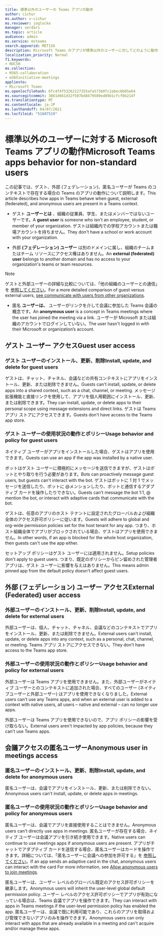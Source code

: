 ```yaml
---
title: 標準以外のユーザーの Teams アプリの動作
author: cichur
ms.author: v-cichur
ms.reviewer: joglocke
manager: serdars
ms.topic: article
audience: admin
ms.service: msteams
search.appverid: MET150
description: Microsoft Teams のアプリが標準以外のユーザーに対してどのように動作するのかについて説明します。
localization_priority: Normal
f1.keywords:
- NOCSH
ms.collection:
- M365-collaboration
- m365initiative-meetings
appliesto:
- Microsoft Teams
ms.openlocfilehash: 6fc4f4f53262127355afa573b0fc2abec6b05e64
ms.sourcegitcommit: 3861d661d32f507bd8479509ed09b1cfcf0b214f
ms.translationtype: MT
ms.contentlocale: ja-JP
ms.lasthandoff: 04/07/2021
ms.locfileid: "51607519"
---
```

# <a name="microsoft-teams-apps-behavior-for-non-standard-users"></a><span data-ttu-id="9a57e-103">標準以外のユーザーに対する Microsoft Teams アプリの動作</span><span class="sxs-lookup"><span data-stu-id="9a57e-103">Microsoft Teams apps behavior for non-standard users</span></span>

<span data-ttu-id="9a57e-104">この記事では、ゲスト、外部 (フェデレーション)、匿名ユーザーが Teams のコンテキストで存在する場合の Teams のアプリの動作について説明します。</span><span class="sxs-lookup"><span data-stu-id="9a57e-104">This article describes how apps in Teams behave when guest, external (federated), and anonymous users are present in a Teams context.</span></span>

- <span data-ttu-id="9a57e-105">ゲスト **ユーザーとは** 、組織の従業員、学生、またはメンバーではないユーザーです。</span><span class="sxs-lookup"><span data-stu-id="9a57e-105">A **guest user** is someone who isn't an employee, student, or member of your organization.</span></span> <span data-ttu-id="9a57e-106">ゲストは組織内での学校アカウントまたは職場アカウントを持ちません。</span><span class="sxs-lookup"><span data-stu-id="9a57e-106">They don't have a school or work account with your organization.</span></span>

- <span data-ttu-id="9a57e-107">外部 **(フェデレーション) ユーザー** は別のドメインに属し、組織のチームまたはチーム リソースにアクセス権はありません。</span><span class="sxs-lookup"><span data-stu-id="9a57e-107">An **external (federated) user** belongs to another domain and has no access to your organization's teams or team resources.</span></span>

>[!Note]
> <span data-ttu-id="9a57e-108">ゲストと外部ユーザーの詳細な比較については、「他の組織のユーザーとの通信」を [参照してください](./communicate-with-users-from-other-organizations.md)。</span><span class="sxs-lookup"><span data-stu-id="9a57e-108">For a more detailed comparison of guest versus external users, [see communicate with users from other organizations](./communicate-with-users-from-other-organizations.md).</span></span>

- <span data-ttu-id="9a57e-109">匿名 **ユーザーは、** ユーザーがリンクを介して会議に参加した Teams 会議の概念です。</span><span class="sxs-lookup"><span data-stu-id="9a57e-109">An **anonymous user** is a concept in Teams meetings where the user has joined the meeting via a link.</span></span> <span data-ttu-id="9a57e-110">ユーザーが Microsoft または組織のアカウントでログインしていない。</span><span class="sxs-lookup"><span data-stu-id="9a57e-110">The user hasn't logged in with their Microsoft or organization’s account.</span></span>

## <a name="guest-user-access"></a><span data-ttu-id="9a57e-111">ゲスト ユーザー アクセス</span><span class="sxs-lookup"><span data-stu-id="9a57e-111">Guest user access</span></span>

### <a name="install-update-and-delete-for-guest-users"></a><span data-ttu-id="9a57e-112">ゲスト ユーザーのインストール、更新、削除</span><span class="sxs-lookup"><span data-stu-id="9a57e-112">Install, update, and delete for guest users</span></span>

<span data-ttu-id="9a57e-113">ゲストは、チャット、チャネル、会議などの共有コンテキストにアプリをインストール、更新、または削除できません。</span><span class="sxs-lookup"><span data-stu-id="9a57e-113">Guests can't install, update, or delete apps into a shared context, such as a chat, channel, or meeting.</span></span> <span data-ttu-id="9a57e-114">メッセージ拡張機能と直接リンクを使用して、アプリを個人用範囲にインストール、更新、または削除できます。</span><span class="sxs-lookup"><span data-stu-id="9a57e-114">They can install, update, or delete apps to their personal scope using message extensions and direct links.</span></span> <span data-ttu-id="9a57e-115">ゲストは Teams アプリ ストアにアクセスできます。</span><span class="sxs-lookup"><span data-stu-id="9a57e-115">Guests don't have access to the Teams app store.</span></span>

### <a name="usage-behavior-and-policy-for-guest-users"></a><span data-ttu-id="9a57e-116">ゲスト ユーザーの使用状況の動作とポリシー</span><span class="sxs-lookup"><span data-stu-id="9a57e-116">Usage behavior and policy for guest users</span></span>

<span data-ttu-id="9a57e-117">ネイティブ ユーザーがアプリをインストールした場合、ゲストはアプリを使用できます。</span><span class="sxs-lookup"><span data-stu-id="9a57e-117">Guests can use an app if the app was installed by a native user.</span></span>

<span data-ttu-id="9a57e-118">ボットはゲスト ユーザーに積極的にメッセージを送信できますが、ゲストはボットとやり取りを行う必要があります。</span><span class="sxs-lookup"><span data-stu-id="9a57e-118">Bots can proactively message guest users, but guests can't interact with the bot.</span></span> <span data-ttu-id="9a57e-119">ゲストはボットに 1 対 1 でメッセージを送信したり、ボットに @メンションしたり、ボットと通信するアダプティブ カードを操作したりできない。</span><span class="sxs-lookup"><span data-stu-id="9a57e-119">Guests can't message the bot 1:1, @ mention the bot, or interact with adaptive cards that communicate with the bot.</span></span>

<span data-ttu-id="9a57e-120">ゲストは、任意のアプリのホスト テナントに設定されたグローバルおよび組織全体のアクセス許可ポリシーに従います。</span><span class="sxs-lookup"><span data-stu-id="9a57e-120">Guests will adhere to global and org-wide permission policies set for the host tenant for any app.</span></span> <span data-ttu-id="9a57e-121">つまり、ホスト組織全体でアプリがブロックされている場合、ゲストはアプリを使用できません。</span><span class="sxs-lookup"><span data-stu-id="9a57e-121">In other words, if an app is blocked for the whole host organization, then guests can't use the app either.</span></span>

<span data-ttu-id="9a57e-122">セットアップ ポリシーはゲスト ユーザーには適用されません。</span><span class="sxs-lookup"><span data-stu-id="9a57e-122">Setup policies don't apply to guest users.</span></span> <span data-ttu-id="9a57e-123">つまり、既定のポリシーからピン留めされた管理者アプリは、ゲスト ユーザーに影響を与えはありません。</span><span class="sxs-lookup"><span data-stu-id="9a57e-123">This means admin pinned app from the default policy doesn't affect guest users.</span></span>

## <a name="external-federated-user-access"></a><span data-ttu-id="9a57e-124">外部 (フェデレーション) ユーザー アクセス</span><span class="sxs-lookup"><span data-stu-id="9a57e-124">External (Federated) user access</span></span>

### <a name="install-update-and-delete-for-external-users"></a><span data-ttu-id="9a57e-125">外部ユーザーのインストール、更新、削除</span><span class="sxs-lookup"><span data-stu-id="9a57e-125">Install, update, and delete for external users</span></span>

<span data-ttu-id="9a57e-126">外部ユーザーは、個人、チャット、チャネル、会議などのコンテキストでアプリをインストール、更新、または削除できません。</span><span class="sxs-lookup"><span data-stu-id="9a57e-126">External users can't install, update, or delete apps into any context, such as a personal, chat, channel, or meeting.</span></span> <span data-ttu-id="9a57e-127">Teams アプリ ストアにアクセスできない。</span><span class="sxs-lookup"><span data-stu-id="9a57e-127">They don't have access to the Teams app store.</span></span>

### <a name="usage-behavior-and-policy-for-external-users"></a><span data-ttu-id="9a57e-128">外部ユーザーの使用状況の動作とポリシー</span><span class="sxs-lookup"><span data-stu-id="9a57e-128">Usage behavior and policy for external users</span></span>

<span data-ttu-id="9a57e-129">外部ユーザーは Teams アプリを使用できません。また、外部ユーザーがネイティブ ユーザーとのコンテキストに追加された場合、すべてのユーザー (ネイティブユーザーと外部ユーザー) はアプリを使用できなくなりました。</span><span class="sxs-lookup"><span data-stu-id="9a57e-129">External users can't use any Teams apps, and when an external user is added to a context with native users, all users – native and external – can no longer use apps.</span></span>

<span data-ttu-id="9a57e-130">外部ユーザーは Teams アプリを使用できないので、アプリ ポリシーの影響を受け取らない。</span><span class="sxs-lookup"><span data-stu-id="9a57e-130">External users aren't impacted by app policies, because they can't use Teams apps.</span></span>

## <a name="anonymous-user-in-meetings-access"></a><span data-ttu-id="9a57e-131">会議アクセスの匿名ユーザー</span><span class="sxs-lookup"><span data-stu-id="9a57e-131">Anonymous user in meetings access</span></span>

### <a name="install-update-and-delete-for-anonymous-users"></a><span data-ttu-id="9a57e-132">匿名ユーザーのインストール、更新、削除</span><span class="sxs-lookup"><span data-stu-id="9a57e-132">Install, update, and delete for anonymous users</span></span>

<span data-ttu-id="9a57e-133">匿名ユーザーは、会議でアプリをインストール、更新、または削除できない。</span><span class="sxs-lookup"><span data-stu-id="9a57e-133">Anonymous users can't install, update, or delete apps in meetings.</span></span>

### <a name="usage-behavior-and-policy-for-anonymous-users"></a><span data-ttu-id="9a57e-134">匿名ユーザーの使用状況の動作とポリシー</span><span class="sxs-lookup"><span data-stu-id="9a57e-134">Usage behavior and policy for anonymous users</span></span>

<span data-ttu-id="9a57e-135">匿名ユーザーは、会議でアプリを直接使用することはできません。</span><span class="sxs-lookup"><span data-stu-id="9a57e-135">Anonymous users can't directly use apps in meetings.</span></span> <span data-ttu-id="9a57e-136">匿名ユーザーが存在する場合、ネイティブ ユーザーは会議アプリを引き続き使用できます。</span><span class="sxs-lookup"><span data-stu-id="9a57e-136">Native users can continue to use meetings apps if anonymous users are present.</span></span> <span data-ttu-id="9a57e-137">アプリがチャットでアダプティブ カードを送信する場合、匿名ユーザーはカードを操作できます。詳細については、「匿名ユーザーに会議への参加を許可する」を [参照してください](https://docs.microsoft.com/microsoftteams/meeting-settings-in-teams#allow-anonymous-users-to-join-meetings)。</span><span class="sxs-lookup"><span data-stu-id="9a57e-137">If an app sends an adaptive card in the chat, anonymous users can interact with the card For more information, see [Allow anonymous users to join meetings](https://docs.microsoft.com/microsoftteams/meeting-settings-in-teams#allow-anonymous-users-to-join-meetings).</span></span>

<span data-ttu-id="9a57e-138">匿名ユーザーは、ユーザー レベルのグローバル既定のアクセス許可ポリシーを継承します。</span><span class="sxs-lookup"><span data-stu-id="9a57e-138">Anonymous users will inherit the user-level global default permission policy.</span></span> <span data-ttu-id="9a57e-139">ユーザー レベルのアクセス許可ポリシーでアプリが有効になっている場合は、Teams 会議でアプリを操作できます。</span><span class="sxs-lookup"><span data-stu-id="9a57e-139">They can interact with apps in Teams meetings if the user-level permission policy has enabled the app.</span></span> <span data-ttu-id="9a57e-140">匿名ユーザーは、会議で既に利用可能であり、これらのアプリを取得および管理できないアプリのみを操作できます。</span><span class="sxs-lookup"><span data-stu-id="9a57e-140">Anonymous users can only interact with apps that are already available in a meeting and can't acquire and/or manage these apps.</span></span>
